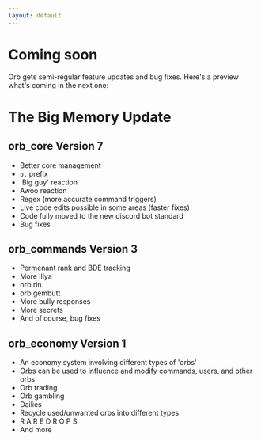 ```yaml
---
layout: default
---
```


# Coming soon

Orb gets semi-regular feature updates and bug fixes. Here's a preview what's coming in the next one:

# The Big Memory Update

## orb_core Version 7

- Better core management
- `o.` prefix
- 'Big guy' reaction
- Awoo reaction
- Regex (more accurate command triggers)
- Live code edits possible in some areas (faster fixes)
- Code fully moved to the new discord bot standard
- Bug fixes

## orb_commands Version 3

- Permenant rank and BDE tracking
- More Illya
- orb.rin
- orb.gembutt
- More bully responses
- More secrets
- And of course, bug fixes

## orb_economy Version 1

- An economy system involving different types of 'orbs'
- Orbs can be used to influence and modify commands, users, and other orbs
- Orb trading
- Orb gambling
- Dailies
- Recycle used/unwanted orbs into different types
- R A R E D R O P S
- And more